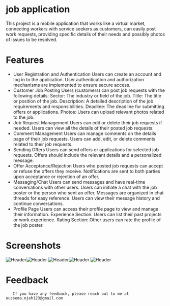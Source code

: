 # job application

This project is a mobile application that works like a
virtual market, connecting workers with service seekers
as customers, can easily post work requests, providing specific details
of their needs and possibly photos of issues to be resolved.

# Features

   * User Registration and Authentication
        Users can create an account and log in to the application.
        User authentication and authorization mechanisms are implemented to ensure secure access.
   * Customer Job Posting
        Users (customers) can post job requests with the following details:
        Sector: The industry or field of the job.
        Title: The title or position of the job.
        Description: A detailed description of the job requirements and responsibilities.
        Deadline: The deadline for submitting offers or applications.
        Photos: Users can upload relevant photos related to the job.
   * Job Request Management
        Users can edit or delete their job requests if needed.
        Users can view all the details of their posted job requests.
   * Comment Management
        Users can manage comments on the details page of their job requests.
        Users can add, edit, or delete comments related to their job requests.
   * Sending Offers
        Users can send offers or applications for selected job requests.
        Offers should include the relevant details and a personalized message.
   * Offer Acceptance/Rejection
        Users who posted job requests can accept or refuse the offers they receive.
        Notifications are sent to both parties upon acceptance or rejection of an offer.
   * Messaging/Chat
        Users can send messages and have real-time conversations with other users.
        Users can initiate a chat with the job poster or the person who sent an offer.
        Messages are organized in chat threads for easy reference.
        Users can view their message history and continue conversations.
   * Profile Page
        Users can access their profile page to view and manage their information.
        Experience Section:
        Users can list their past projects or work experience.
        Rating Section:
        Other users can rate the profile of the job poster.
# Screenshots
![Header](./sign_up.png)![Header](./login.png)
![Header](./acceuil.png)![Header](./acc2.png)
![Header](./search_job.png)






# Feedback
       If you have any feedback, please reach out to me at oussema.njeh123@gmail.com





